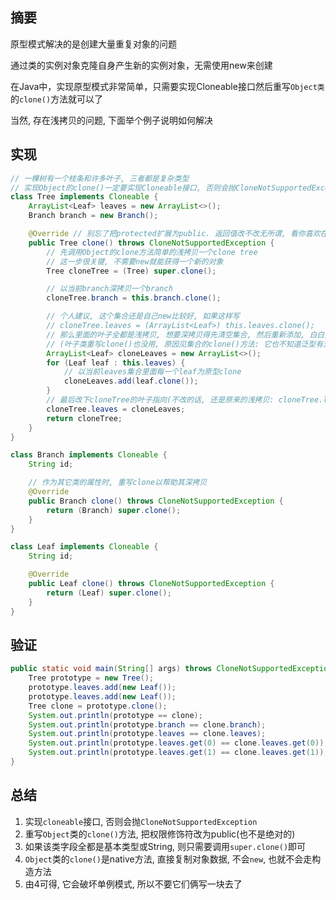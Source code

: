 ## 摘要

原型模式解决的是创建大量重复对象的问题

通过类的实例对象克隆自身产生新的实例对象，无需使用new来创建

在Java中，实现原型模式非常简单，只需要实现Cloneable接口然后重写`Object类`的`clone()`方法就可以了

当然, 存在浅拷贝的问题, 下面举个例子说明如何解决

## 实现

```java
// 一棵树有一个枝条和许多叶子, 三者都是复杂类型
// 实现Object的clone()一定要实现Cloneable接口, 否则会抛CloneNotSupportedException
class Tree implements Cloneable {
    ArrayList<Leaf> leaves = new ArrayList<>();
    Branch branch = new Branch();

    @Override // 别忘了把protected扩展为public. 返回值改不改无所谓, 看你喜欢在哪强转
    public Tree clone() throws CloneNotSupportedException {
        // 先调用Object的clone方法简单的浅拷贝一个clone tree
        // 这一步很关键, 不需要new就能获得一个新的对象
        Tree cloneTree = (Tree) super.clone();

        // 以当前branch深拷贝一个branch
        cloneTree.branch = this.branch.clone();

        // 个人建议, 这个集合还是自己new比较好, 如果这样写
        // cloneTree.leaves = (ArrayList<Leaf>) this.leaves.clone();
        // 那么里面的叶子全都是浅拷贝, 想要深拷贝得先清空集合, 然后重新添加, 白白浪费了添加的操作
        // (叶子类重写clone()也没用, 原因见集合的clone()方法: 它也不知道泛型有没有重写clone方法, 默认protected是不能跨包调用的)
        ArrayList<Leaf> cloneLeaves = new ArrayList<>();
        for (Leaf leaf : this.leaves) {
            // 以当前leaves集合里面每一个leaf为原型clone
            cloneLeaves.add(leaf.clone());
        }
        // 最后改下cloneTree的叶子指向(不改的话, 还是原来的浅拷贝: cloneTree.leaves == this.leaves)
        cloneTree.leaves = cloneLeaves;
        return cloneTree;
    }
}

class Branch implements Cloneable {
    String id;

    // 作为其它类的属性时, 重写clone以帮助其深拷贝
    @Override
    public Branch clone() throws CloneNotSupportedException {
        return (Branch) super.clone();
    }
}

class Leaf implements Cloneable {
    String id;

    @Override
    public Leaf clone() throws CloneNotSupportedException {
        return (Leaf) super.clone();
    }
}
```

## 验证

```java
public static void main(String[] args) throws CloneNotSupportedException {
    Tree prototype = new Tree();
    prototype.leaves.add(new Leaf());
    prototype.leaves.add(new Leaf());
    Tree clone = prototype.clone();
    System.out.println(prototype == clone);                             // false
    System.out.println(prototype.branch == clone.branch);               // false
    System.out.println(prototype.leaves == clone.leaves);               // false
    System.out.println(prototype.leaves.get(0) == clone.leaves.get(0)); // false
    System.out.println(prototype.leaves.get(1) == clone.leaves.get(1)); // false
}
```

## 总结

1. 实现`cloneable`接口, 否则会抛`CloneNotSupportedException`
2. 重写`Object`类的`clone()`方法, 把权限修饰符改为public(也不是绝对的)
3. 如果该类字段全都是基本类型或String, 则只需要调用`super.clone()`即可
4. `Object`类的`clone()`是native方法, 直接复制对象数据, 不会`new`, 也就不会走构造方法
5. 由4可得, 它会破坏单例模式, 所以不要它们俩写一块去了
